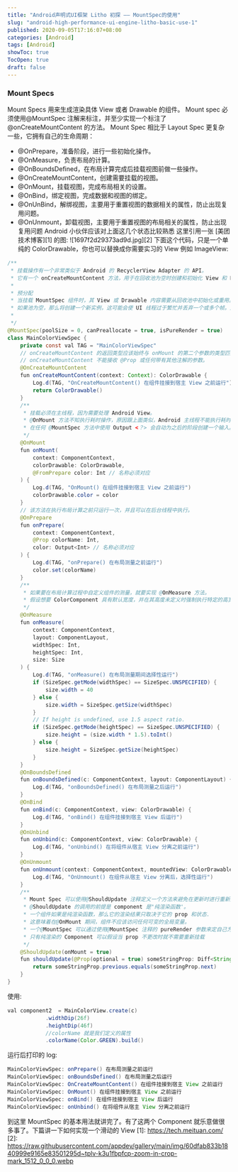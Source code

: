 ```yaml
---
title: "Android声明式UI框架 Litho 初探 —— MountSpec的使用"
slug: "android-high-performance-ui-engine-litho-basic-use-1"
published: 2020-09-05T17:16:07+08:00
categories: [Android]
tags: [Android]
showToc: true
TocOpen: true
draft: false
---
```

### Mount Specs
Mount Specs 用来生成渲染具体 View 或者 Drawable 的组件。
Mount spec 必须使用@MountSpec 注解来标注，并至少实现一个标注了@onCreateMountContent 的方法。
Mount Spec 相比于 Layout Spec 更复杂一些，它拥有自己的生命周期：
- @OnPrepare，准备阶段，进行一些初始化操作。
- @OnMeasure，负责布局的计算。
- @OnBoundsDefined，在布局计算完成后挂载视图前做一些操作。
- @OnCreateMountContent，创建需要挂载的视图。
- @OnMount，挂载视图，完成布局相关的设置。
- @OnBind，绑定视图，完成数据和视图的绑定。
- @OnUnBind，解绑视图，主要用于重置视图的数据相关的属性，防止出现复用问题。
- @OnUnmount，卸载视图，主要用于重置视图的布局相关的属性，防止出现复用问题
Android 小伙伴应该对上面这几个状态比较熟悉
这里引用一张 [美团技术博客][1] 的图:
![1697f2d29373ad9d.jpg][2]
下面这个代码，只是一个单纯的 ColorDrawable，你也可以替换成你需要实习的 View 例如 ImageView:
```java
/**
 * 挂载操作有一个非常类似于 Android 的 RecyclerView Adapter 的 API。
 * 它有一个 onCreateMountContent 方法，用于在回收池为空时创建和初始化 View 和 Drawable 内容 onMount 使用当前信息对复用的内容进行更新。
 *
 * 预分配
 * 当挂载 MountSpec 组件时，其 View 或 Drawable 内容需要从回收池中初始化或重用。
 * 如果池为空，那么将创建一个新实例，这可能会使 UI 线程过于繁忙并丢弃一个或多个帧。为了缓解这种情况，Litho 可以预先分配一些实例并放入回收池中。
 *
 */
@MountSpec(poolSize = 0, canPreallocate = true, isPureRender = true)
class MainColorViewSpec {
    private const val TAG = "MainColorViewSpec"
    // onCreateMountContent 的返回类型应该始终与 onMount 的第二个参数的类型匹配。它们必须是 View 或 Drawable 子类。参数在构建时进行校验。
    // onCreateMountContent 不能接收 @Prop 或任何带有其他注解的参数。
    @OnCreateMountContent
    fun onCreateMountContent(context: Context): ColorDrawable {
        Log.d(TAG, "OnCreateMountContent() 在组件挂接到宿主 View 之前运行")
        return ColorDrawable()
    }
    /**
     * 挂载必须在主线程，因为需要处理 Android View。
     * @OnMount 方法不知执行耗时操作，原因跟上面类似，Android 主线程不能执行耗时操作
     * 在任何 @MountSpec 方法中使用 Output <？> 会自动为之后的阶段创建一个输入。在这种情况下，@OnPrepare 输出为 @OnMount 的输入。
     */
    @OnMount
    fun onMount(
        context: ComponentContext,
        colorDrawable: ColorDrawable,
        @FromPrepare color: Int // 名称必须对应
    ) {
        Log.d(TAG, "OnMount() 在组件挂接到宿主 View 之前运行")
        colorDrawable.color = color
    }
    // 该方法在执行布局计算之前只运行一次，并且可以在后台线程中执行。
    @OnPrepare
    fun onPrepare(
        context: ComponentContext,
        @Prop colorName: Int,
        color: Output<Int> // 名称必须对应
    ) {
        Log.d(TAG, "onPrepare() 在布局测量之前运行")
        color.set(colorName)
    }
    /**
     * 如果要在布局计算过程中自定义组件的测量，就要实现 @OnMeasure 方法。
     * 假设想要 ColorComponent 具有默认宽度，并在其高度未定义时强制执行特定的高宽比。
     */
    @OnMeasure
    fun onMeasure(
        context: ComponentContext,
        layout: ComponentLayout,
        widthSpec: Int,
        heightSpec: Int,
        size: Size
    ) {
        Log.d(TAG, "onMeasure() 在布局测量期间选择性运行")
        if (SizeSpec.getMode(widthSpec) == SizeSpec.UNSPECIFIED) {
            size.width = 40
        } else {
            size.width = SizeSpec.getSize(widthSpec)
        }
        // If height is undefined, use 1.5 aspect ratio.
        if (SizeSpec.getMode(heightSpec) == SizeSpec.UNSPECIFIED) {
            size.height = (size.width * 1.5).toInt()
        } else {
            size.height = SizeSpec.getSize(heightSpec)
        }
    }
    @OnBoundsDefined
    fun onBoundsDefined(c: ComponentContext, layout: ComponentLayout) {
        Log.d(TAG, "onBoundsDefined() 在布局测量之后运行")
    }
    @OnBind
    fun onBind(c: ComponentContext, view: ColorDrawable) {
        Log.d(TAG, "onBind() 在组件挂接到宿主 View 后运行")
    }
    @OnUnbind
    fun onUnbind(c: ComponentContext, view: ColorDrawable) {
        Log.d(TAG, "onUnbind() 在将组件从宿主 View 分离之前运行")
    }
    @OnUnmount
    fun onUnmount(context: ComponentContext, mountedView: ColorDrawable) {
        Log.d(TAG, "OnUnmount() 在组件从宿主 View 分离后，选择性运行")
    }
    /**
     * Mount Spec 可以使用@ShouldUpdate 注释定义一个方法来避免在更新时进行重新测试和重新挂载。
     * @ShouldUpdate 的调用的前提是 component 是"纯渲染函数'。
     * 一个组件如果是纯渲染函数，那么它的渲染结果只取决于它的 prop 和状态.
     * 这意味着在@OnMount 期间，组件不应该访问任何可变的全局变量。
     * 一个@MountSpec 可以通过使用@MountSpec 注释的 pureRender 参数来定自己为"纯渲染的"。
     * 只有纯渲染的 Component 可以假设当 prop 不更改时就不需要重新挂载
     */
    @ShouldUpdate(onMount = true)
    fun shouldUpdate(@Prop(optional = true) someStringProp: Diff<String>): Boolean {
        return someStringProp.previous.equals(someStringProp.next)
    }
}
```
使用:
```Java
val component2  = MainColorView.create(c)
            .widthDip(26f)
            .heightDip(46f)
            //colorName 就是我们定义的属性
            .colorName(Color.GREEN).build()
```
运行后打印的 log:
```java
MainColorViewSpec: onPrepare() 在布局测量之前运行
MainColorViewSpec: onBoundsDefined() 在布局测量之后运行
MainColorViewSpec: OnCreateMountContent() 在组件挂接到宿主 View 之前运行
MainColorViewSpec: OnMount() 在组件挂接到宿主 View 之前运行
MainColorViewSpec: onBind() 在组件挂接到宿主 View 后运行
MainColorViewSpec: onUnbind() 在将组件从宿主 View 分离之前运行
```
到这里 MountSpec 的基本用法就讲完了。有了这两个 Component 就乐意做很多事了。下篇讲一下如何实现一个滑动的 View
  [1]: https://tech.meituan.com/
  [2]: https://raw.githubusercontent.com/appdev/gallery/main/img/60dfab833b1840999e9165e83501295d~tplv-k3u1fbpfcp-zoom-in-crop-mark_1512_0_0_0.webp